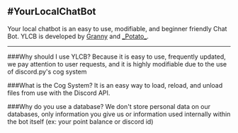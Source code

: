 #YourLocalChatBot
---
Your local chatbot is an easy to use, modifiable, and beginner friendly Chat Bot. YLCB is developed by [Granny](https://twitch.tv/depressionscr) and [\_Potato\_](https://twitch.tv/8potatochip8).

---
###Why should I use YLCB?
Because it is easy to use, frequently updated, we pay attention to user requests, and it is highly modifiable due to the use of discord.py's cog system

###What is the Cog System?
It is an easy way to load, reload, and unload files from use with the Discord API. 

###Why do you use a database?
We don't store personal data on our databases, only information you give us or information used internally within the bot itself (ex: your point balance or discord id)